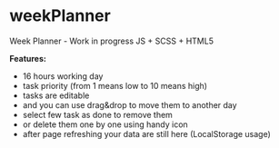 # weekPlanner
Week Planner - Work in progress
JS + SCSS + HTML5

**Features:**
* 16 hours working day
* task priority (from 1 means low to 10 means high)
* tasks are editable
* and you can use drag&drop to move them to another day
* select few task as done to remove them
* or delete them one by one using handy icon
* after page refreshing your data are still here (LocalStorage usage)
